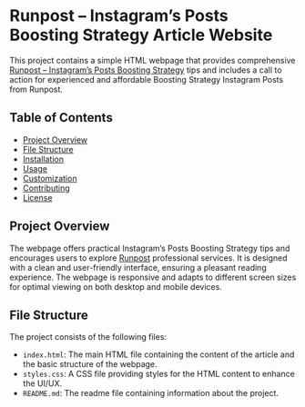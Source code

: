 # Runpost – Instagram’s Posts Boosting Strategy Article Website

This project contains a simple HTML webpage that provides comprehensive <a href=https://runpost.net.in/>Runpost – Instagram’s Posts Boosting Strategy</a> tips and includes a call to action for experienced and affordable Boosting Strategy Instagram Posts from Runpost.

## Table of Contents

- [Project Overview](#project-overview)
- [File Structure](#file-structure)
- [Installation](#installation)
- [Usage](#usage)
- [Customization](#customization)
- [Contributing](#contributing)
- [License](#license)

## Project Overview

The webpage offers practical Instagram’s Posts Boosting Strategy tips and encourages users to explore <a href=https://aleawalker.w3spaces.com/>Runpost</a> professional services. It is designed with a clean and user-friendly interface, ensuring a pleasant reading experience. The webpage is responsive and adapts to different screen sizes for optimal viewing on both desktop and mobile devices.

## File Structure

The project consists of the following files:


- `index.html`: The main HTML file containing the content of the article and the basic structure of the webpage.
- `styles.css`: A CSS file providing styles for the HTML content to enhance the UI/UX.
- `README.md`: The readme file containing information about the project.
